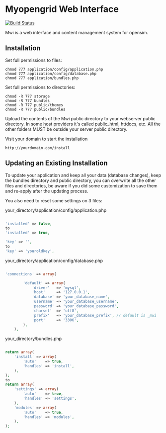 Myopengrid Web Interface
===

[![Build Status](https://secure.travis-ci.org/JeffCost/mwi.png)](http://travis-ci.org/JeffCost/mwi)

Mwi is a web interface and content management system for opensim.

## Installation

Set full permissions to files:

    chmod 777 application/config/application.php
    chmod 777 application/config/database.php
    chmod 777 application/bundles.php

Set full permissions to directories:

    chmod -R 777 storage
    chmod -R 777 bundles
    chmod -R 777 public/themes
    chmod -R 777 public/bundles
    
    
Upload the contents of the Mwi public directory to your webserver
public directory. In some host providers it's called public_html, 
httdocs, etc. All the other folders MUST be outside your server 
public directory.

Visit your domain to start the installation

    http://yourdomain.com/install


## Updating an Existing Installation

To update your application and keep all your data (database changes), keep the bundles directory and public directory, you can overwrite all the other files and directories, be aware if you did some customization to save them and re-apply after the updating process.

You also need to reset some settings on 3 files:

your_directory/application/config/application.php

```php

'installed' => false,
to
'installed' => true,

'key' => '',
to
'key' => 'youroldkey',

```

your_directory/application/config/database.php

```php

'connections' => array(

        'default' => array(
            'driver'   => 'mysql',
            'host'     => '127.0.0.1',
            'database' => 'your_database_name',
            'username' => 'your_database_username',
            'password' => 'your_database_password',
            'charset'  => 'utf8',
            'prefix'   => 'your_database_prefix', // default is _mwi
            'port'     => '3306',
        ),
    ),
```

your_directory/bundles.php

```php

return array(
    'install' => array(
        'auto'    => true,
        'handles' => 'install',
    ),
);
to
return array(
    'settings' => array(
        'auto'    => true,
        'handles' => 'settings',
    ),
    'modules' => array(
        'auto'    => true,
        'handles' => 'modules',
    ),
);
```

